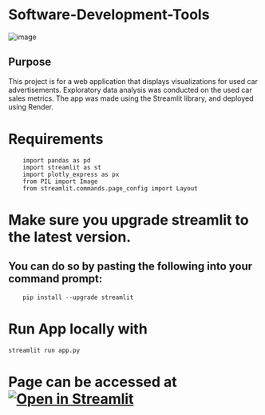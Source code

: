# Software-Development-Tools

![image](https://user-images.githubusercontent.com/115895428/216785535-69739c61-d4c3-4ce7-ac98-36a610d9e62e.png)

## Purpose

This project is for a web application that displays visualizations for used car advertisements. Exploratory data analysis was conducted on the used car sales metrics.
The app was made using the Streamlit library, and deployed using Render. 





# Requirements

        import pandas as pd
        import streamlit as st
        import plotly_express as px
        from PIL import Image
        from streamlit.commands.page_config import Layout 


# Make sure you upgrade streamlit to the latest version.
##  You can do so by pasting the following into your command prompt:

        pip install --upgrade streamlit


# Run App locally with 

    streamlit run app.py


# Page can be accessed at [![Open in Streamlit](https://static.streamlit.io/badges/streamlit_badge_black_white.svg)](https://us-vehicles-sales.onrender.com)


